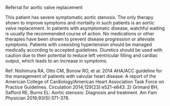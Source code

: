 Referral for aortic valve replacement

This patient has severe symptomatic aortic stenosis. The only therapy shown to improve symptoms and mortality in such patients is an aortic valve replacement. In patients with asymptomatic disease, watchful waiting is usually the recommended course of action. No medications or other therapies have been shown to prevent disease progression or alleviate symptoms. Patients with coexisting hypertension should be managed medically according to accepted guidelines. Diuretics should be used with caution due to their potential to reduce left ventricular filling and cardiac output, which leads to an increase in symptoms.

Ref: Nishimura RA, Otto CM, Bonow RO, et al: 2014 AHA/ACC guideline for the management of patients with valvular heart disease: A report of the American College of Cardiology/American Heart Association Task Force on Practice Guidelines. Circulation 2014;129(23):e521-e643.  2) Grimard BH, Safford RE, Burns EL: Aortic stenosis: Diagnosis and treatment. Am Fam Physician 2016;93(5):371-378.
